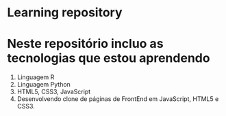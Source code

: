 # Learning repository
# Neste repositório incluo as tecnologias que estou aprendendo

1.  Linguagem R
2.  Linguagem Python
3.  HTML5, CSS3, JavaScript
4.  Desenvolvendo clone de páginas de FrontEnd em JavaScript, HTML5 e CSS3.
